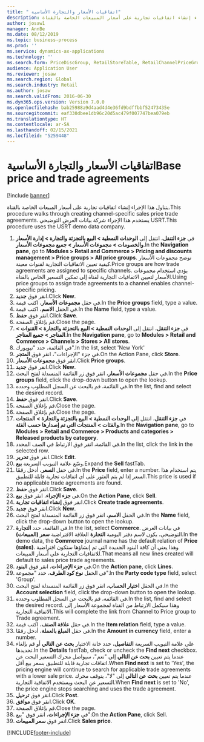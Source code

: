 ```yaml
---
title: " اتفاقيات الأسعار والتجارة الأساسية"
description: يتناول هذا الإجراء إنشاء اتفاقيات تجارية على أسعار المبيعات الخاصة بالقناة.
author: josaw1
manager: AnnBe
ms.date: 08/12/2019
ms.topic: business-process
ms.prod: ''
ms.service: dynamics-ax-applications
ms.technology: ''
ms.search.form: PriceDiscGroup, RetailStoreTable, RetailChannelPriceGroup, EcoResProductDetailsExtended, PriceDiscAdmTable, PriceDiscAdm
audience: Application User
ms.reviewer: josaw
ms.search.region: Global
ms.search.industry: Retail
ms.author: josaw
ms.search.validFrom: 2016-06-30
ms.dyn365.ops.version: Version 7.0.0
ms.openlocfilehash: bab25988a9d4aad4d4e36fd9bdffbbf52473435e
ms.sourcegitcommit: eaf330dbee1db96c20d5ac479f007747bea079eb
ms.translationtype: HT
ms.contentlocale: ar-SA
ms.lasthandoff: 02/15/2021
ms.locfileid: "5259448"
---
```

# <a name="base-price-and-trade-agreements"></a><span data-ttu-id="b7a28-103"> اتفاقيات الأسعار والتجارة الأساسية</span><span class="sxs-lookup"><span data-stu-id="b7a28-103">Base price and trade agreements</span></span>

[!include [banner](../includes/banner.md)]

<span data-ttu-id="b7a28-104">يتناول هذا الإجراء إنشاء اتفاقيات تجارية على أسعار المبيعات الخاصة بالقناة.</span><span class="sxs-lookup"><span data-stu-id="b7a28-104">This procedure walks through creating channel-specific sales price trade agreements.</span></span> <span data-ttu-id="b7a28-105">يستخدم هذا الإجراء شركة بيانات العرض التوضيحي USRT.</span><span class="sxs-lookup"><span data-stu-id="b7a28-105">This procedure uses the USRT demo data company.</span></span>

1. <span data-ttu-id="b7a28-106">في **جزء التنقل**، انتقل إلى **الوحدات النمطية > البيع بالتجزئة والتجارة > إدارة الأسعار والخصومات > مجموعات الأسعار > جميع مجموعات الأسعار**.</span><span class="sxs-lookup"><span data-stu-id="b7a28-106">In the **Navigation pane**, go to **Modules > Retail and Commerce > Pricing and discounts management > Price groups > All price groups**.</span></span> <span data-ttu-id="b7a28-107">توضح مجموعات الأسعار كيفية تعيين الاتفاقيات التجارية لقنوات معينة.</span><span class="sxs-lookup"><span data-stu-id="b7a28-107">Price groups are how trade agreements are assigned to specific channels.</span></span> <span data-ttu-id="b7a28-108">يؤدي استخدام مجموعات الأسعار لتعيين الاتفاقيات التجارية لقناة إلى تمكين التسعير الخاص بالقناة.</span><span class="sxs-lookup"><span data-stu-id="b7a28-108">Using price groups to assign trade agreements to a channel enables channel-specific pricing.</span></span>  
2. <span data-ttu-id="b7a28-109">انقر فوق **جديد**.</span><span class="sxs-lookup"><span data-stu-id="b7a28-109">Click **New**.</span></span>
3. <span data-ttu-id="b7a28-110">في حقل **مجموعات الأسعار**، اكتب قيمة.</span><span class="sxs-lookup"><span data-stu-id="b7a28-110">In the **Price groups** field, type a value.</span></span>
4. <span data-ttu-id="b7a28-111">في الحقل **الاسم**، اكتب قيمة.</span><span class="sxs-lookup"><span data-stu-id="b7a28-111">In the **Name** field, type a value.</span></span>
5. <span data-ttu-id="b7a28-112">انقر فوق **حفظ**.</span><span class="sxs-lookup"><span data-stu-id="b7a28-112">Click **Save**.</span></span>
6. <span data-ttu-id="b7a28-113">قم بإغلاق الصفحة.</span><span class="sxs-lookup"><span data-stu-id="b7a28-113">Close the page.</span></span>
7. <span data-ttu-id="b7a28-114">في **جزء التنقل**، انتقل إلى **الوحدات النمطية > البيع بالتجزئة والتجارة > القنوات > المتاجر > جميع المتاجر**.</span><span class="sxs-lookup"><span data-stu-id="b7a28-114">In the **Navigation pane**, go to **Modules > Retail and Commerce > Channels > Stores > All stores**.</span></span>
8. <span data-ttu-id="b7a28-115">في القائمة، حدد "نيويورك".</span><span class="sxs-lookup"><span data-stu-id="b7a28-115">In the list, select 'New York'</span></span>
9. <span data-ttu-id="b7a28-116">في جزء "الإجراءات"، انقر فوق **المتجر**.</span><span class="sxs-lookup"><span data-stu-id="b7a28-116">On the Action Pane, click **Store**.</span></span>
10. <span data-ttu-id="b7a28-117">انقر فوق **مجموعات الأسعار**.</span><span class="sxs-lookup"><span data-stu-id="b7a28-117">Click **Price groups**.</span></span>
11. <span data-ttu-id="b7a28-118">انقر فوق **جديد**.</span><span class="sxs-lookup"><span data-stu-id="b7a28-118">Click **New**.</span></span>
12. <span data-ttu-id="b7a28-119">في حقل **مجموعات الأسعار**، انقر فوق زر القائمة المنسدلة لفتح البحث.</span><span class="sxs-lookup"><span data-stu-id="b7a28-119">In the **Price groups** field, click the drop-down button to open the lookup.</span></span>
13. <span data-ttu-id="b7a28-120">في القائمة، قم بالبحث عن السجل المطلوب وحدده.</span><span class="sxs-lookup"><span data-stu-id="b7a28-120">In the list, find and select the desired record.</span></span>
14. <span data-ttu-id="b7a28-121">انقر فوق **حفظ**.</span><span class="sxs-lookup"><span data-stu-id="b7a28-121">Click **Save**.</span></span>
15. <span data-ttu-id="b7a28-122">قم بإغلاق الصفحة.</span><span class="sxs-lookup"><span data-stu-id="b7a28-122">Close the page.</span></span>
16. <span data-ttu-id="b7a28-123">قم بإغلاق الصفحة.</span><span class="sxs-lookup"><span data-stu-id="b7a28-123">Close the page.</span></span>
17. <span data-ttu-id="b7a28-124">في **جزء التنقل**، انتقل إلى **الوحدات النمطية > البيع بالتجزئة والتجارة > المنتجات والفئات > المنتجات التي تم إصدارها حسب الفئة**.</span><span class="sxs-lookup"><span data-stu-id="b7a28-124">In the **Navigation pane**, go to **Modules > Retail and Commerce > Products and categories > Released products by category**.</span></span>
18. <span data-ttu-id="b7a28-125">في القائمة، انقر فوق الارتباط في الصف المحدد.</span><span class="sxs-lookup"><span data-stu-id="b7a28-125">In the list, click the link in the selected row.</span></span>
19. <span data-ttu-id="b7a28-126">انقر فوق **تحرير**.</span><span class="sxs-lookup"><span data-stu-id="b7a28-126">Click **Edit**.</span></span>
20. <span data-ttu-id="b7a28-127">وسّع علامة التبويب السريعة **بيع**.</span><span class="sxs-lookup"><span data-stu-id="b7a28-127">Expand the **Sell** fastTab.</span></span>
21. <span data-ttu-id="b7a28-128">في حقل **السعر**، أدخل رقمًا.</span><span class="sxs-lookup"><span data-stu-id="b7a28-128">In the **Price** field, enter a number.</span></span> <span data-ttu-id="b7a28-129">يتم استخدام هذا السعر إذا لم يتم العثور على أي اتفاقات تجارية قابلة للتطبيق.</span><span class="sxs-lookup"><span data-stu-id="b7a28-129">This price is used if no applicable trade agreements are found.</span></span>  
22. <span data-ttu-id="b7a28-130">انقر فوق **حفظ**.</span><span class="sxs-lookup"><span data-stu-id="b7a28-130">Click **Save**.</span></span>
23. <span data-ttu-id="b7a28-131">في **جزء الإجراء**، انقر فوق **بيع**.</span><span class="sxs-lookup"><span data-stu-id="b7a28-131">On the **Action Pane**, click **Sell**.</span></span>
24. <span data-ttu-id="b7a28-132">انقر فوق **إنشاء اتفاقيات تجارية**.</span><span class="sxs-lookup"><span data-stu-id="b7a28-132">Click **Create trade agreements**.</span></span>
25. <span data-ttu-id="b7a28-133">انقر فوق **جديد**.</span><span class="sxs-lookup"><span data-stu-id="b7a28-133">Click **New**.</span></span>
26. <span data-ttu-id="b7a28-134">في الحقل **الاسم**، انقر فوق زر القائمة المنسدلة لفتح البحث.</span><span class="sxs-lookup"><span data-stu-id="b7a28-134">In the **Name** field, click the drop-down button to open the lookup.</span></span>
27. <span data-ttu-id="b7a28-135">في القائمة، حدد **التجارة**.</span><span class="sxs-lookup"><span data-stu-id="b7a28-135">In the list, select **Commerce**.</span></span> <span data-ttu-id="b7a28-136">في بيانات العرض التوضيحي، يكون لاسم دفتر اليومية **التجارة** العلاقة الافتراضية **سعر (المبيعات)**.</span><span class="sxs-lookup"><span data-stu-id="b7a28-136">In the demo data, the **Commerce** journal name has the default relation of **Price (sales)**.</span></span> <span data-ttu-id="b7a28-137">وهذا يعني أن كافة البنود الجديدة التي تم إنشاؤها ستكون افتراضية للاتفاقيات التجارية على أسعار المبيعات.</span><span class="sxs-lookup"><span data-stu-id="b7a28-137">That means all new lines created will default to sales price trade agreements.</span></span>  
28. <span data-ttu-id="b7a28-138">في **جزء الإجراءات**، انقر فوق **البنود**.</span><span class="sxs-lookup"><span data-stu-id="b7a28-138">On the **Action pane**, click **Lines**.</span></span>
29. <span data-ttu-id="b7a28-139">في الحقل **نوع كود الطرف**، حدد "مجموعة".</span><span class="sxs-lookup"><span data-stu-id="b7a28-139">In the **Party code type** field, select 'Group'.</span></span>
30. <span data-ttu-id="b7a28-140">في الحقل **اختيار الحساب**، انقر فوق زر القائمة المنسدلة لفتح البحث.</span><span class="sxs-lookup"><span data-stu-id="b7a28-140">In the **Account selection** field, click the drop-down button to open the lookup.</span></span>
31. <span data-ttu-id="b7a28-141">في القائمة، قم بالبحث عن السجل المطلوب وحدده.</span><span class="sxs-lookup"><span data-stu-id="b7a28-141">In the list, find and select the desired record.</span></span> <span data-ttu-id="b7a28-142">وهذا سيكمل الارتباط من القناة لمجموعة الأسعار إلى الاتفاقية التجارية.</span><span class="sxs-lookup"><span data-stu-id="b7a28-142">This will complete the link from Channel to Price group to Trade agreement.</span></span>  
32. <span data-ttu-id="b7a28-143">في حقل **علاقة الصنف**، اكتب قيمة.</span><span class="sxs-lookup"><span data-stu-id="b7a28-143">In the **Item relation** field, type a value.</span></span>
33. <span data-ttu-id="b7a28-144">في حقل **المبلغ بالعملة**، أدخل رقمًا.</span><span class="sxs-lookup"><span data-stu-id="b7a28-144">In the **Amount in currency** field, enter a number.</span></span>
34. <span data-ttu-id="b7a28-145">على علامة التبويب السريعة **التفاصيل**، حدد خانة الاختيار **بحث عن التالي** أو قم بإلغاء تحديدها.</span><span class="sxs-lookup"><span data-stu-id="b7a28-145">In the **Details** fastTab, check or uncheck the **Find next** checkbox.</span></span> <span data-ttu-id="b7a28-146">عندما يتم تعيين **بحث عن التالي** إلى "نعم"، سيواصل محرك التسعير البحث عن اتفاقات تجارية قابلة للتطبيق بسعر بيع أقل.</span><span class="sxs-lookup"><span data-stu-id="b7a28-146">When **Find next** is set to 'Yes', the pricing engine will continue to search for applicable trade agreements with a lower sale price.</span></span> <span data-ttu-id="b7a28-147">عندما يتم تعيين **بحث عن التالي** إلى "لا"، يتوقف محرك التسعير عن البحث ويستخدم الاتفاقية التجارية.</span><span class="sxs-lookup"><span data-stu-id="b7a28-147">When **Find next** is set to 'No', the price engine stops searching and uses the trade agreement.</span></span>  
35. <span data-ttu-id="b7a28-148">انقر فوق **ترحيل**.</span><span class="sxs-lookup"><span data-stu-id="b7a28-148">Click **Post**.</span></span>
36. <span data-ttu-id="b7a28-149">انقر فوق **موافق**.</span><span class="sxs-lookup"><span data-stu-id="b7a28-149">Click **OK**.</span></span>
37. <span data-ttu-id="b7a28-150">قم بإغلاق الصفحة.</span><span class="sxs-lookup"><span data-stu-id="b7a28-150">Close the page.</span></span>
38. <span data-ttu-id="b7a28-151">في **جزء الإجراءات**، انقر فوق "بيع‬".</span><span class="sxs-lookup"><span data-stu-id="b7a28-151">On the **Action Pane**, click Sell.</span></span>
39. <span data-ttu-id="b7a28-152">انقر فوق **سعر المبيعات**.</span><span class="sxs-lookup"><span data-stu-id="b7a28-152">Click **Sales price**.</span></span>



[!INCLUDE[footer-include](../../includes/footer-banner.md)]